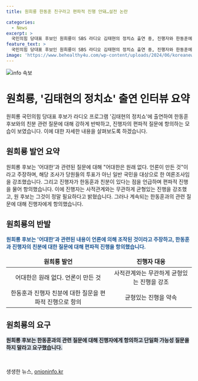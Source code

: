 ```yaml
---
title: 원희룡 한동훈 친구라고 편파적 진행 안돼…설전 논란

categories:
  - News
excerpt: >
  국민의힘 당대표 후보인 원희룡이 SBS 라디오 김태현의 정치쇼 출연 중, 진행자와 한동훈에 대한 편파적 질문에 항의했다. 원 후보는 어대한이 당원들의 투표인데 당원 명부가 없는 상황에서 실제 투표 결과와는 관련이 없다고 주장했으며, 진행자의 친분으로 편파적 진행에 항의했다. 김 변호사는 원 후보와 한 후보 측과의 사적관계와 무관하게 공정하게 진행 중이라고 말했지만, 원 후보는 여전히 항의를 이어갔다.
feature_text: >
  국민의힘 당대표 후보인 원희룡이 SBS 라디오 김태현의 정치쇼 출연 중, 진행자와 한동훈에 대한 편파적 질문에 항의했다. 원 후보는 어대한이 당원들의 투표인데 당원 명부가 없는 상황에서 실제 투표 결과와는 관련이 없다고 주장했으며, 진행자의 친분으로 편파적 진행에 항의했다. 김 변호사는 원 후보와 한 후보 측과의 사적관계와 무관하게 공정하게 진행 중이라고 말했지만, 원 후보는 여전히 항의를 이어갔다.
image: 'https://www.behealthy4u.com/wp-content/uploads/2024/06/koreanews.jpg'
---
```


<p><img src="https://www.behealthy4u.com/wp-content/uploads/2024/06/koreanews.jpg" alt="info 속보" /></p>

<h1>원희룡, '김태현의 정치쇼' 출연 인터뷰 요약</h1>

<p data-ke-size="size16">원희룡 국민의힘 당대표 후보가 라디오 프로그램 '김태현의 정치쇼'에 출연하여 한동훈 후보와의 친분 관련 질문에 대해 강하게 반박하고, 진행자의 편파적 질문에 항의하는 모습이 보였습니다. 이에 대한 자세한 내용을 살펴보도록 하겠습니다.</p>

<h2 data-ke-size="size26">원희룡 발언 요약</h2>

<p data-ke-size="size16">원희룡 후보는 '어대한'과 관련된 질문에 대해 "어대한은 원래 없다. 언론이 만든 것"이라고 주장하며, 해당 조사가 당원들의 투표가 아닌 일반 국민을 대상으로 한 여론조사임을 강조했습니다. 그리고 진행자가 한동훈과 친분이 있다는 점을 언급하며 편파적 진행을 물어 항의했습니다. 이에 진행자는 사적관계와는 무관하게 균형있는 진행을 강조했고, 원 후보는 그것이 정말 필요하다고 밝혔습니다. 그러나 계속되는 한동훈과의 관련 질문에 대해 진행자에게 항의했습니다.</p>

<h2 data-ke-size="size26">원희룡의 반발</h2>

<p data-ke-size="size16"><b><span style="color: #1a5490;">원희룡 후보는 '어대한'과 관련된 내용이 언론에 의해 조작된 것이라고 주장하고, 한동훈과 진행자의 친분에 대한 질문에 대해 편파적 진행을 항의했습니다.</span></b></p>

<table>
<thead>
<tr>
<td style="text-align: center; height: 17px;"><b>원희룡 발언</b></td>
<td style="text-align: center; height: 17px;"><b>진행자 대응</b></td>
</tr>
</thead>
<tbody>
<tr>
<td style="text-align: center; height: 17px;">어대한은 원래 없다. 언론이 만든 것</td>
<td style="text-align: center; height: 17px;">사적관계와는 무관하게 균형있는 진행을 강조</td>
</tr>
<tr>
<td style="text-align: center; height: 17px;">한동훈과 진행자 친분에 대한 질문을 편파적 진행으로 항의</td>
<td style="text-align: center; height: 17px;">균형있는 진행을 약속</td>
</tr>
</tbody>
</table>

<h2 data-ke-size="size26">원희룡의 요구</h2>

<p data-ke-size="size16"><b><span style="background-color: #21538527;">원희룡 후보는 한동훈과의 관련 질문에 대해 진행자에게 항의하고 단일화 가능성 질문을 하지 말라고 요구했습니다.</span></b></p>

<p data-ke-size="size16">&nbsp;</p>
생생한 뉴스, <a href="https://onioninfo.kr" rel="dofollow">onioninfo.kr</a>


